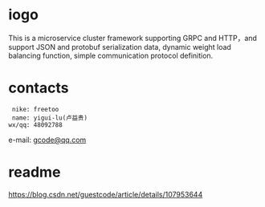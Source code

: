 # iogo
This is a microservice cluster framework supporting GRPC and HTTP，and support JSON and protobuf serialization data, dynamic weight load balancing function, simple communication protocol definition.


# contacts
     nike: freetoo 
     name: yigui-lu(卢益贵)
    wx/qq: 48092788
   e-mail: gcode@qq.com
   
# readme
https://blog.csdn.net/guestcode/article/details/107953644

